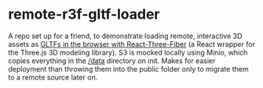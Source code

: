 # remote-r3f-gltf-loader
A repo set up for a friend, to demonstrate loading remote, interactive 3D assets as [GLTFs in the browser with React-Three-Fiber](https://docs.pmnd.rs/react-three-fiber/tutorials/loading-models) (a React wrapper for the Three.js 3D modeling library). S3 is mocked locally using Minio, which copies everything in the [/data](/data) directory on init. Makes for easier deployment than throwing them into the public folder only to migrate them to a remote source later on.
